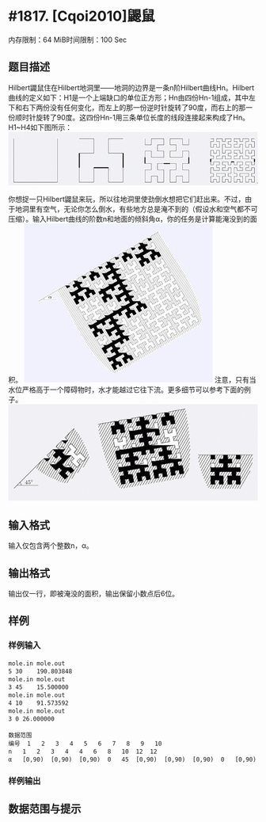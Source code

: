 # #1817. [Cqoi2010]鼹鼠

内存限制：64 MiB时间限制：100 Sec

## 题目描述

Hilbert鼹鼠住在Hilbert地洞里——地洞的边界是一条n阶Hilbert曲线Hn。Hilbert曲线的定义如下：H1是一个上端缺口的单位正方形；Hn由四份Hn-1组成，其中左下和右下两份没有任何变化，而左上的那一份逆时针旋转了90度，而右上的那一份顺时针旋转了90度。这四份Hn-1用三条单位长度的线段连接起来构成了Hn。H1~H4如下图所示：
![](images/1817_1.jpg) 

你想捉一只Hilbert鼹鼠来玩，所以往地洞里使劲倒水想把它们赶出来。不过，由于地洞里有空气，无论你怎么倒水，有些地方总是淹不到的（假设水和空气都不可压缩）。输入Hilbert曲线的阶数n和地面的倾斜角α，你的任务是计算能淹没到的面积。
![](images/1817_2.jpg)
注意，只有当水位严格高于一个障碍物时，水才能越过它往下流。更多细节可以参考下面的例子。
![](images/1817_3.jpg)

## 输入格式

输入仅包含两个整数n，α。


## 输出格式

输出仅一行，即被淹没的面积，输出保留小数点后6位。


## 样例

### 样例输入

    
    mole.in	mole.out
    5 30	190.803848
    mole.in	mole.out
    3 45	15.500000
    mole.in	mole.out
    4 10	91.573592
    mole.in	mole.out
    3 0	26.000000
    
    数据范围
    编号	1	2	3	4	5	6	7	8	9	10
    n	1	2	3	4	4	6	8	10	12	12
    α	[0,90)	[0,90)	[0,90)	0	45	[0,90)	[0,90)	[0,90)	0	[0,90)
    
     
    
    

### 样例输出

## 数据范围与提示
